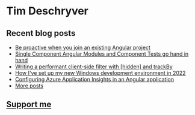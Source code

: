 # Tim Deschryver

<!-- prettier-ignore-start -->
<!-- BLOG:START -->

## Recent blog posts

- [Be proactive when you join an existing Angular project](https://timdeschryver.dev/blog/be-proactive-when-you-join-an-existing-angular-project)
- [Single Component Angular Modules and Component Tests go hand in hand](https://timdeschryver.dev/blog/single-component-angular-modules-and-component-tests-go-hand-in-hand)
- [Writing a performant client-side filter with [hidden] and trackBy](https://timdeschryver.dev/blog/writing-a-performant-client-side-filter-with-hidden-and-trackby)
- [How I've set up my new Windows development environment in 2022](https://timdeschryver.dev/blog/how-i-have-set-up-my-new-windows-development-environment-in-2022)
- [Configuring Azure Application Insights in an Angular application](https://timdeschryver.dev/blog/configuring-azure-application-insights-in-an-angular-application)
- [More posts](https://timdeschryver.dev/blog)

<!-- BLOG:END -->
<!-- prettier-ignore-end -->

## [Support me](https://www.paypal.com/donate/?hosted_button_id=59M5TFPQJS8SQ)
